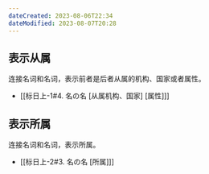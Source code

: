 ```yaml
---
dateCreated: 2023-08-06T22:34
dateModified: 2023-08-07T20:28
---
```

## 表示从属
连接名词和名词，表示前者是后者从属的机构、国家或者属性。

- [[标日上-1#4. 名の名 [从属机构、国家] [属性]]]
## 表示所属
连接名词和名词，表示所属。

- [[标日上-2#3. 名の名 [所属]]]
